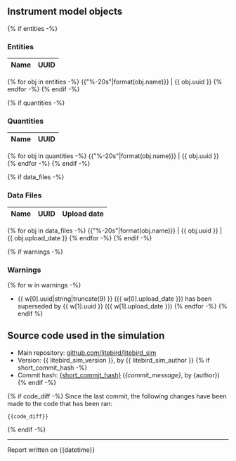 ## Instrument model objects

{% if entities -%}

### Entities

Name                 | UUID
-------------------- | --------------------------------------------------
{% for obj in entities -%}
{{"%-20s"|format(obj.name)}} | {{ obj.uuid }}
{% endfor -%}
{% endif -%}

{% if quantities -%}

### Quantities

Name                 | UUID
-------------------- | --------------------------------------------------
{% for obj in quantities -%}
{{"%-20s"|format(obj.name)}} | {{ obj.uuid }}
{% endfor -%}
{% endif -%}

{% if data_files -%}

### Data Files

Name                 | UUID                                 | Upload date
-------------------- | ------------------------------------ | ------------
{% for obj in data_files -%}
{{"%-20s"|format(obj.name)}} | {{ obj.uuid }} | {{ obj.upload_date }}
{% endfor -%}
{% endif -%}

{% if warnings -%}

### Warnings

{% for w in warnings -%}
-   {{ w[0].uuid|string|truncate(9) }} ({{ w[0].upload_date }}) has been
    superseded by {{ w[1].uuid }} ({{ w[1].upload_date }})
{% endfor -%}
{% endif %}

## Source code used in the simulation

-   Main repository: [github.com/litebird/litebird_sim](https://github.com/litebird/litebird_sim)
-   Version: {{ litebird_sim_version }}, by {{ litebird_sim_author }}
{% if short_commit_hash -%}
-   Commit hash: [{short_commit_hash}](https://github.com/litebird/litebird_sim/commit/{commit_hash})
    (_{commit_message}_, by {author})
{% endif -%}

{% if code_diff -%}
Since the last commit, the following changes have been made to the
code that has been ran:

```
{{code_diff}}
```
{% endif -%}

---

Report written on {{datetime}}
